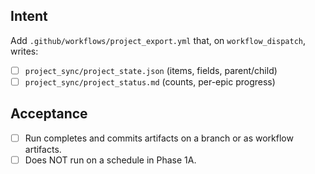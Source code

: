 <!--
title: ci: Phase 1A — add Project Exporter workflow (manual trigger)
labels: ["ci","CI/CD-phase:phase-1a"]
uid: ci-cd-phase1a-workflow
parent_uid: ci-cd-phase1a-epic

mode: create_only
frozen: true
lifecycle: seed_only

-->

## Intent
Add `.github/workflows/project_export.yml` that, on `workflow_dispatch`, writes:
- [ ] `project_sync/project_state.json` (items, fields, parent/child)
- [ ] `project_sync/project_status.md` (counts, per-epic progress)

## Acceptance
- [ ] Run completes and commits artifacts on a branch or as workflow artifacts.
- [ ] Does NOT run on a schedule in Phase 1A.
